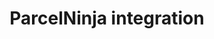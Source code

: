 ---
title: "ParcelNinja integration"
titleList: ParcelNinja
summary: "Run your e-commerce business from anywhere with ParcelNinja’s scalable, outsourced warehousing and fulfillment solution."
type: platform
image: "/uploads/logo-platform-parcelninja.png"
imageAlt: parcelninja logo
weight: 19
tags: ["fulfillment"]
---